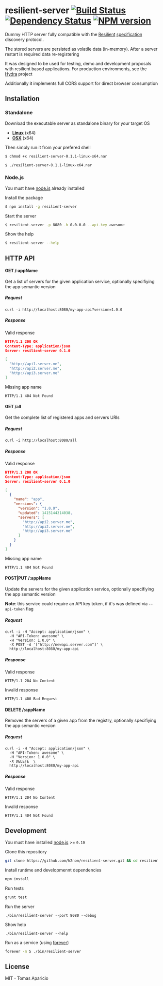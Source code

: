 # resilient-server [![Build Status](https://api.travis-ci.org/h2non/resilient-server.svg?branch=master)][travis] [![Dependency Status](https://gemnasium.com/h2non/resilient-server.svg)][gemnasium] [![NPM version](https://badge.fury.io/js/resilient-server.svg)][npm]

Dummy HTTP server fully compatible with the [Resilient](http://resilient-http.github.io) [specification](https://github.com/resilient-http/spec) discovery protocol.

The stored servers are persisted as volatile data (in-memory). After a server restart is required data re-registering

It was designed to be used for testing, demo and development proposals with resilient based applications. 
For production environments, see the [Hydra](http://innotech.github.io/hydra) project

Additionally it implements full CORS support for direct browser consumption

## Installation

### Standalone

Download the executable server as standalone binary for your target OS

- **[Linux](http://dl.bintray.com/h2non/resilient/resilient-server-0.1.1-linux-x64.nar)** (x64)
- **[OSX](http://dl.bintray.com/h2non/resilient/resilient-server-0.1.1-darwin-x64.nar)** (x64)

Then simply run it from your prefered shell

```bash
$ chmod +x resilient-server-0.1.1-linux-x64.nar
```

```bash
$ ./resilient-server-0.1.1-linux-x64.nar
```

### Node.js

You must have [node.js](http://nodejs.org) already installed

Install the package
```bash
$ npm install -g resilient-server
```

Start the server
```bash
$ resilient-server -p 8080 -h 0.0.0.0 --api-key awesome
```

Show the help
```bash
$ resilient-server --help
```

## HTTP API

#### GET /:appName

Get a list of servers for the given application service, optionally specifiying the app semantic version

##### Request

```
curl -i http://localhost:8080/my-app-api?version=1.0.0
```

##### Response

Valid response
```json
HTTP/1.1 200 OK
Content-Type: application/json
Server: resilient-server 0.1.0

[
  "http://api1.server.me",
  "http://api2.server.me",
  "http://api3.server.me"
]
```

Missing app name
```
HTTP/1.1 404 Not Found
```

#### GET /all

Get the complete list of registered apps and servers URIs

##### Request

```
curl -i http://localhost:8080/all
```

##### Response

Valid response
```json
HTTP/1.1 200 OK
Content-Type: application/json
Server: resilient-server 0.1.0

[
  {
    "name": "app",
    "versions": {
      "version": "1.0.0",
      "updated": 1415144314038,
      "servers": [
        "http://api2.server.me",
        "http://api2.server.me",
        "http://api3.server.me"
      ]
    }
  }
]
```

Missing app name
```
HTTP/1.1 404 Not Found
```

#### POST|PUT /:appName

Update the servers for the given application service, optionally specifiying the app semantic version

**Note**: this service could require an API key token, if it's was defined via `--api-token` flag

##### Request

```
curl -i -H "Accept: application/json" \
  -H "API-Token: awesome" \
  -H "Version: 1.0.0" \
  -X POST -d '["http://newapi.server.com"]' \
  http://localhost:8080/my-app-api
```

##### Response

Valid response
```
HTTP/1.1 204 No Content
```

Invalid response
```
HTTP/1.1 400 Bad Request
```

#### DELETE /:appName

Removes the servers of a given app from the registry, optionally specifiying the app semantic version

##### Request

```
curl -i -H "Accept: application/json" \
  -H "API-Token: awesome" \
  -H "Version: 1.0.0" \
  -X DELETE  \
  http://localhost:8080/my-app-api
```

##### Response

Valid response
```
HTTP/1.1 204 No Content
```

Invalid response
```
HTTP/1.1 404 Not Found
```

## Development

You must have installed [node.js](http://nodejs.org) >= `0.10`

Clone this repository

```bash
git clone https://github.com/h2non/resilient-server.git && cd resilient-server
```

Install runtime and developmennt dependencies

```bash
npm install
```

Run tests

```bash
grunt test
```

Run the server

```
./bin/resilient-server --port 8080 --debug
```

Show help

```
./bin/resilient-server --help
```

Run as a service (using [forever](https://github.com/nodejitsu/forever))

```bash
forever -m 5 ./bin/resilient-server
```

## License

MIT - Tomas Aparicio

[travis]: http://travis-ci.org/h2non/resilient-server
[gemnasium]: https://gemnasium.com/h2non/resilient-server
[npm]: http://npmjs.org/package/resilient-server
